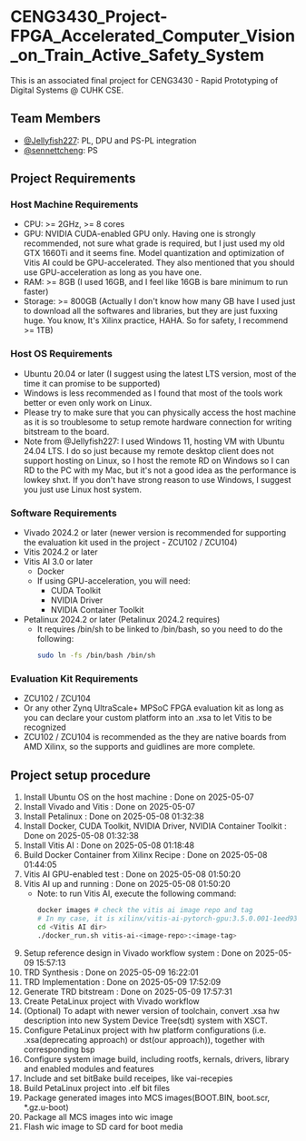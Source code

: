 # CENG3430_Project-FPGA_Accelerated_Computer_Vision_on_Train_Active_Safety_System

This is an associated final project for CENG3430 - Rapid Prototyping of Digital Systems @ CUHK CSE.


## Team Members

- [@Jellyfish227](https://github.com/Jellyfish227): PL, DPU and PS-PL integration
- [@sennettcheng](https://github.com/sennettcheng): PS

## Project Requirements

### Host Machine Requirements

- CPU: >= 2GHz, >= 8 cores
- GPU: NVIDIA CUDA-enabled GPU only. Having one is strongly recommended, not sure what grade is required, but I just used my old GTX 1660Ti and it seems fine. Model quantization and optimization of Vitis AI could be GPU-accelerated. They also mentioned that you should use GPU-acceleration as long as you have one. 
- RAM: >= 8GB (I used 16GB, and I feel like 16GB is bare minimum to run faster)
- Storage: >= 800GB (Actually I don't know how many GB have I used just to download all the softwares and libraries, but they are just fuxxing huge. You know, It's Xilinx practice, HAHA. So for safety, I recommend >= 1TB)


### Host OS Requirements

- Ubuntu 20.04 or later (I suggest using the latest LTS version, most of the time it can promise to be supported)
- Windows is less recommended as I found that most of the tools work better or even only work on Linux. 
- Please try to make sure that you can physically access the host machine as it is so troublesome to setup remote hardware connection for writing bitstream to the board.
- Note from @Jellyfish227: I used Windows 11, hosting VM with Ubuntu 24.04 LTS. I do so just because my remote desktop client does not support hosting on Linux, so I host the remote RD on Windows so I can RD to the PC with my Mac, but it's not a good idea as the performance is lowkey shxt. If you don't have strong reason to use Windows, I suggest you just use Linux host system.

### Software Requirements

- Vivado 2024.2 or later (newer version is recommended for supporting the evaluation kit used in the project - ZCU102 / ZCU104)
- Vitis 2024.2 or later
- Vitis AI 3.0 or later
    - Docker
    - If using GPU-acceleration, you will need:
        - CUDA Toolkit
        - NVIDIA Driver
        - NVIDIA Container Toolkit
- Petalinux 2024.2 or later (Petalinux 2024.2 requires)
    - It requires /bin/sh to be linked to /bin/bash, so you need to do the following:
        ```bash
        sudo ln -fs /bin/bash /bin/sh
        ```


### Evaluation Kit Requirements

- ZCU102 / ZCU104
- Or any other Zynq UltraScale+ MPSoC FPGA evaluation kit as long as you can declare your custom platform into an .xsa to let Vitis to be recognized
- ZCU102 / ZCU104 is recommended as the they are native boards from AMD Xilinx, so the supports and guidlines are more complete.

## Project setup procedure

1. Install Ubuntu OS on the host machine : Done on 2025-05-07
2. Install Vivado and Vitis : Done on 2025-05-07
3. Install Petalinux : Done on 2025-05-08 01:32:38
4. Install Docker, CUDA Toolkit, NVIDIA Driver, NVIDIA Container Toolkit : Done on 2025-05-08 01:32:38
5. Install Vitis AI : Done on 2025-05-08 01:18:48
6. Build Docker Container from Xilinx Recipe : Done on 2025-05-08 01:44:05
7. Vitis AI GPU-enabled test : Done on 2025-05-08 01:50:20
8. Vitis AI up and running : Done on 2025-05-08 01:50:20
    - Note: to run Vitis AI, execute the following command:
        ```bash
        docker images # check the vitis ai image repo and tag
        # In my case, it is xilinx/vitis-ai-pytorch-gpu:3.5.0.001-1eed93cde
        cd <Vitis AI dir>
        ./docker_run.sh vitis-ai-<image-repo>:<image-tag>
        ```
9. Setup reference design in Vivado workflow system : Done on 2025-05-09 15:57:13
10. TRD Synthesis : Done on 2025-05-09 16:22:01
11. TRD Implementation : Done on 2025-05-09 17:52:09
12. Generate TRD bitstream : Done on 2025-05-09 17:57:31
13. Create PetaLinux project with Vivado workflow
14. (Optional) To adapt with newer version of toolchain, convert .xsa hw description into new System Device Tree(sdt) system with XSCT. 
15. Configure PetaLinux project with hw platform configurations (i.e. .xsa(deprecating approach) or dst(our approach)), together with corresponding bsp
16. Configure system image build, including rootfs, kernals, drivers, library and enabled modules and features
17. Include and set bitBake build receipes, like vai-recepies
18. Build PetaLinux project into .elf bit files
19. Package generated images into MCS images(BOOT.BIN, boot.scr, *.gz.u-boot)
20. Package all MCS images into wic image
21. Flash wic image to SD card for boot media

